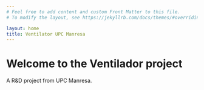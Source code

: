 ```yaml
---
# Feel free to add content and custom Front Matter to this file.
# To modify the layout, see https://jekyllrb.com/docs/themes/#overriding-theme-defaults

layout: home
title: Ventilator UPC Manresa
---
```


# Welcome to the Ventilador project

A R&D project from UPC Manresa.

